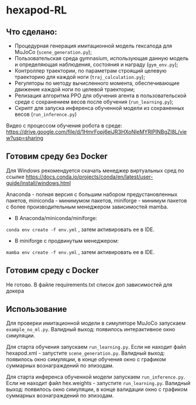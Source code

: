 # hexapod-RL

## Что сделано:

- Процедурная генерация имитационной модель гексапода для MuJoCo (`scene_generation.py`);
- Пользовательская среда gymnasium, использующая данную модель и определяющая наблюдения, состояния и награду (`gym_env.py`);
- Контроллер траектории, по параметрам строящий целевую траекторию для каждой ноги (`traj_calculation.py`);
- Регуляторы по методу вычисленного момента, обеспечивающие движение каждой ноги по целевой траектории;
- Релизация алгоритма PPO для обучения агента в пользовательской среде с сохранением весов после обучения (`run_learning.py`);
- Скрипт для запуска инференса обученной модели из сохраненных весов (`run_inference.py`)

Видео с процессом обучения робота в среде: https://drive.google.com/file/d/1HmrFopj6eiJR3HXoNIeMYRlPINBgZl8L/view?usp=sharing

## Готовим среду без Docker

Для Windows рекомендуется скачать менеджер виртуальных сред по ссылке https://docs.conda.io/projects/conda/en/latest/user-guide/install/windows.html

Anaconda - полная версия с большим набором предустановленных пакетов, miniconda - минимумом пакетов, miniforge - минимум пакетов с более производительным менеджером зависимостей mamba.
- В Anaconda/miniconda/miniforge:

`conda env create -f env.yml`
, затем активировать ее в IDE.
- В miniforge с продвинутым менеджером:

`mamba env create -f env.yml`
, затем активировать ее в IDE.

## Готовим среду с Docker

Не готово. В файле requirements.txt список доп зависимостей для докера

## Использование
Для проверки имитационной модели в симуляторе MuJoCo запускаем `example_no_ml.py`. Валидный выход: появилось интерактивное окно симуляции. 

Для старта обучения запускаем `run_learning.py`. Если не находит файл hexapod.xml - запустите `scene_generation.py`. Валидный выход: появилось окно симуляции, в конце обучения окно с графиком суммарных вознаграждений по эпизодам.

Для старта инференса обученной модели запускаем `run_inference.py`. Если не находит файл hex.weights - запустите `run_learning.py`. Валидный выход: появилось окно симуляции, в конце валидации окно с графиком суммарных вознаграждений по эпизодам.

